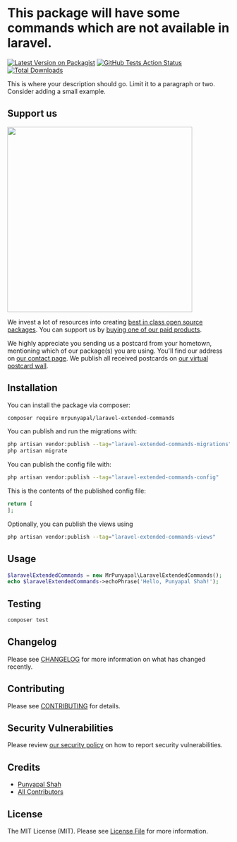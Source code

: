 # This package will have some commands which are not available in laravel.

[![Latest Version on Packagist](https://img.shields.io/packagist/v/mrpunyapal/laravel-extended-commands.svg?style=flat-square)](https://packagist.org/packages/mrpunyapal/laravel-extended-commands)
[![GitHub Tests Action Status](https://img.shields.io/github/actions/workflow/status/mrpunyapal/laravel-extended-commands/run-tests.yml?branch=main&label=tests&style=flat-square)](https://github.com/mrpunyapal/laravel-extended-commands/actions?query=workflow%3Arun-tests+branch%3Amain)
[![Total Downloads](https://img.shields.io/packagist/dt/mrpunyapal/laravel-extended-commands.svg?style=flat-square)](https://packagist.org/packages/mrpunyapal/laravel-extended-commands)

This is where your description should go. Limit it to a paragraph or two. Consider adding a small example.

## Support us

[<img src="https://github-ads.s3.eu-central-1.amazonaws.com/laravel-extended-commands.jpg?t=1" width="419px" />](https://spatie.be/github-ad-click/laravel-extended-commands)

We invest a lot of resources into creating [best in class open source packages](https://spatie.be/open-source). You can support us by [buying one of our paid products](https://spatie.be/open-source/support-us).

We highly appreciate you sending us a postcard from your hometown, mentioning which of our package(s) you are using. You'll find our address on [our contact page](https://spatie.be/about-us). We publish all received postcards on [our virtual postcard wall](https://spatie.be/open-source/postcards).

## Installation

You can install the package via composer:

```bash
composer require mrpunyapal/laravel-extended-commands
```

You can publish and run the migrations with:

```bash
php artisan vendor:publish --tag="laravel-extended-commands-migrations"
php artisan migrate
```

You can publish the config file with:

```bash
php artisan vendor:publish --tag="laravel-extended-commands-config"
```

This is the contents of the published config file:

```php
return [
];
```

Optionally, you can publish the views using

```bash
php artisan vendor:publish --tag="laravel-extended-commands-views"
```

## Usage

```php
$laravelExtendedCommands = new MrPunyapal\LaravelExtendedCommands();
echo $laravelExtendedCommands->echoPhrase('Hello, Punyapal Shah!');
```

## Testing

```bash
composer test
```

## Changelog

Please see [CHANGELOG](CHANGELOG.md) for more information on what has changed recently.

## Contributing

Please see [CONTRIBUTING](CONTRIBUTING.md) for details.

## Security Vulnerabilities

Please review [our security policy](../../security/policy) on how to report security vulnerabilities.

## Credits

- [Punyapal Shah](https://github.com/MrPunyapal)
- [All Contributors](../../contributors)

## License

The MIT License (MIT). Please see [License File](LICENSE.md) for more information.
